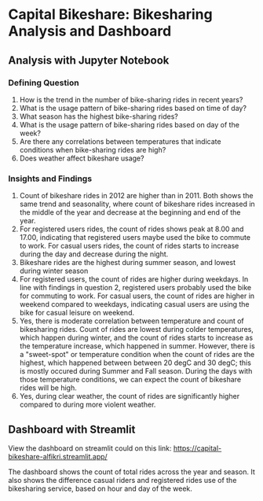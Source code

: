 # Capital Bikeshare: Bikesharing Analysis and Dashboard

## Analysis with Jupyter Notebook
### Defining Question
1. How is the trend in the number of bike-sharing rides in recent years?
2. What is the usage pattern of bike-sharing rides based on time of day?
3. What season has the highest bike-sharing rides?
4. What is the usage pattern of bike-sharing rides based on day of the week?
5. Are there any correlations between temperatures that indicate conditions when bike-sharing rides are high?
6. Does weather affect bikeshare usage?

### Insights and Findings
1. Count of bikeshare rides in 2012 are higher than in 2011. Both shows the same trend and seasonality, where count of bikeshare rides increased in the middle of the year and decrease at the beginning and end of the year.
2. For registered users rides, the count of rides shows peak at 8.00 and 17.00, indicating that registered users maybe used the bike to commute to work. For casual users rides, the count of rides starts to increase during the day and decrease during the night.
3. Bikeshare rides are the highest during summer season, and lowest during winter season
4. For registered users, the count of rides are higher during weekdays. In line with findings in question 2, registered users probably used the bike for commuting to work. For casual users, the count of rides are higher in weekend compared to weekdays, indicating casual users are using the bike for casual leisure on weekend.
5. Yes, there is moderate correlation between temperature and count of bikesharing rides. Count of rides are lowest during colder temperatures, which happen during winter, and the count of rides starts to increase as the temperature increase, which happened in summer. However, there is a "sweet-spot" or temperature condition when the count of rides are the highest, which happened between between 20 degC and 30 degC; this is mostly occured during Summer and Fall season. During the days with those temperature conditions, we can expect the count of bikeshare rides will be high.
6. Yes, during clear weather, the count of rides are significantly higher compared to during more violent weather.

## Dashboard with Streamlit

View the dashboard on streamlit could on this link: https://capital-bikeshare-alfikri.streamlit.app/

The dashboard shows the count of total rides across the year and season. It also shows the difference casual riders and registered rides use of the bikesharing service, based on hour and day of the week.
